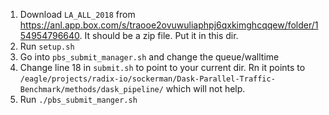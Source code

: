 1. Download `LA_ALL_2018` from https://anl.app.box.com/s/traooe2ovuwuliaphpj6qxkimghcqqew/folder/154954796640. It should be a zip file. Put it in this dir.
2. Run `setup.sh`
3. Go into `pbs_submit_manager.sh` and change the queue/walltime
4. Change line 18 in `submit.sh` to point to your current dir. Rn it points to `/eagle/projects/radix-io/sockerman/Dask-Parallel-Traffic-Benchmark/methods/dask_pipeline/` which will not help.
5. Run `./pbs_submit_manger.sh`  
